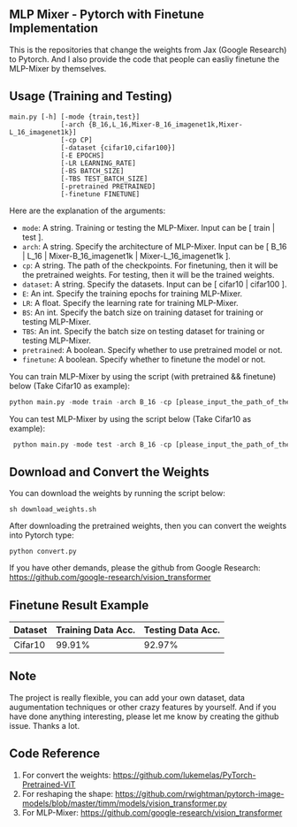 ## MLP Mixer - Pytorch with Finetune Implementation

This is the repositories that change the weights from Jax (Google Research) to Pytorch. And I also provide the code that people can easliy finetune the MLP-Mixer by themselves.

## Usage (Training and Testing)

```
main.py [-h] [-mode {train,test}]
             [-arch {B_16,L_16,Mixer-B_16_imagenet1k,Mixer-L_16_imagenet1k}]
             [-cp CP] 
             [-dataset {cifar10,cifar100}] 
             [-E EPOCHS]
             [-LR LEARNING_RATE] 
             [-BS BATCH_SIZE] 
             [-TBS TEST_BATCH_SIZE]
             [-pretrained PRETRAINED] 
             [-finetune FINETUNE]
```

Here are the explanation of the arguments:

* ```mode```: A string. Training or testing the MLP-Mixer. Input can be [ train | test ].
* ```arch```: A string. Specify the architecture of MLP-Mixer. Input can be [ B_16 | L_16 | Mixer-B_16_imagenet1k | Mixer-L_16_imagenet1k ].
* ```cp```: A string. The path of the checkpoints. For finetuning, then it will be the pretrained weights. For testing, then it will be the trained weights.
* ```dataset```: A string. Specify the datasets. Input can be [ cifar10 | cifar100 ].
* ```E```: An int. Specify the training epochs for training MLP-Mixer.
* ```LR```: A float. Specify the learning rate for training MLP-Mixer.
* ```BS```: An int. Specify the batch size on training dataset for training or testing MLP-Mixer.
* ```TBS```: An int. Specify the batch size on testing dataset for training or testing MLP-Mixer.
* ```pretrained```: A boolean. Specify whether to use pretrained model or not.
* ```finetune```: A boolean. Specify whether to finetune the model or not.

You can train MLP-Mixer by using the script (with pretrained && finetune) below (Take Cifar10 as example):

```python
python main.py -mode train -arch B_16 -cp [please_input_the_path_of_the_weights_here] -dataset cifar10 -E 50 -LR 0.001 -BS 64 -pretrained True -finetune True
```

You can test MLP-Mixer by using the script below (Take Cifar10 as example):

```python
 python main.py -mode test -arch B_16 -cp [please_input_the_path_of_the_weights_here] -dataset cifar10 -BS 32 -TBS 32
```


## Download and Convert the Weights

You can download the weights by running the script below:

```
sh download_weights.sh
```

After downloading the pretrained weights, then you can convert the weights into Pytorch type:

```
python convert.py
```

If you have other demands, please the github from Google Research: https://github.com/google-research/vision_transformer

## Finetune Result Example
| Dataset  | Training Data Acc. | Testing Data Acc. |
| ------------- | ------------- | ------------- |
| Cifar10 | 99.91% | 92.97% |


## Note
The project is really flexible, you can add your own dataset, data augumentation techniques or other crazy features by yourself. And if you have done anything interesting, please let me know by creating the github issue. Thanks a lot.

## Code Reference
1. For convert the weights: https://github.com/lukemelas/PyTorch-Pretrained-ViT
2. For reshaping the shape: https://github.com/rwightman/pytorch-image-models/blob/master/timm/models/vision_transformer.py
3. For MLP-Mixer: https://github.com/google-research/vision_transformer